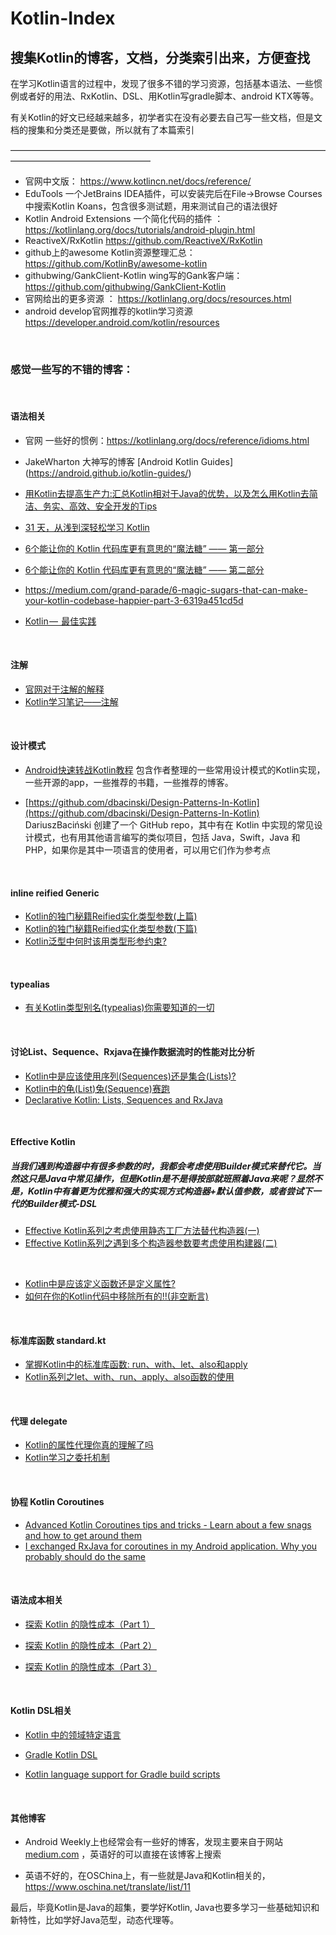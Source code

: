 # Kotlin-Index
## 搜集Kotlin的博客，文档，分类索引出来，方便查找



在学习Kotlin语言的过程中，发现了很多不错的学习资源，包括基本语法、一些惯例或者好的用法、RxKotlin、DSL、用Kotlin写gradle脚本、android KTX等等。

有关Kotlin的好文已经越来越多，初学者实在没有必要去自己写一些文档，但是文档的搜集和分类还是要做，所以就有了本篇索引

————————————————————————————————————————————————————

 - 官网中文版： https://www.kotlincn.net/docs/reference/
 -  EduTools 一个JetBrains IDEA插件，可以安装完后在File->Browse Courses中搜索Kotlin Koans，包含很多测试题，用来测试自己的语法很好
 - Kotlin Android Extensions 一个简化代码的插件 ： https://kotlinlang.org/docs/tutorials/android-plugin.html
 - ReactiveX/RxKotlin  https://github.com/ReactiveX/RxKotlin
 - github上的awesome Kotlin资源整理汇总： https://github.com/KotlinBy/awesome-kotlin
 - githubwing/GankClient-Kotlin wing写的Gank客户端： https://github.com/githubwing/GankClient-Kotlin
 - 官网给出的更多资源 ： https://kotlinlang.org/docs/resources.html
 - android develop官网推荐的kotlin学习资源  https://developer.android.com/kotlin/resources

&nbsp;
&nbsp;





### 感觉一些写的不错的博客：

 &nbsp;

#### 语法相关
 
- 官网 一些好的惯例：https://kotlinlang.org/docs/reference/idioms.html
- JakeWharton 大神写的博客 [Android Kotlin Guides] (https://android.github.io/kotlin-guides/)
 - [用Kotlin去提高生产力:汇总Kotlin相对于Java的优势，以及怎么用Kotlin去简洁、务实、高效、安全开发的Tips]( https://github.com/heimashi/kotlin_tips) 
- [31 天，从浅到深轻松学习 Kotlin](https://mp.weixin.qq.com/s?__biz=MzAwODY4OTk2Mg==&mid=2652046391&idx=1&sn=46efa48076a4533f355af6351b76c012&chksm=808ca472b7fb2d64afc89edf6beba1540e5a6ff49ad6346bd5d72b3957fa5f9323e07b8aab03&mpshare=1&scene=24&srcid=0529N1WlH39WIW7deU1t5Gl1&key=b9d043dd6cb75d29c59a34f21c9ef5f00d6661af000e38b630272a95cf61e10b8e4d27e81d9a0f512c5ce2d0330c7550dc0f0035d988d8eb7b68cd53e1dc104a23d5297459068a5fe44e35f6f370a829&ascene=0&uin=MzE4NzMxMTM1&devicetype=iMac+MacBookPro13%2C3+OSX+OSX+10.13.3+build(17D47)&version=12020510&nettype=WIFI&lang=ko&fontScale=100&pass_ticket=FaGLTv1uvlqk1nYxnoFqbLSHDIdr3lGMbYWugIHF9KqwF9ljdGLA7hYQOMaMAF2w)

- [6个能让你的 Kotlin 代码库更有意思的“魔法糖” —— 第一部分](https://www.oschina.net/translate/6-magic-sugars-make-your-kotlin-codebase-happier-part-1)
- [6个能让你的 Kotlin 代码库更有意思的“魔法糖” —— 第二部分](https://www.oschina.net/translate/6-magic-sugars-make-your-kotlin-codebase-happier-part-2)
- https://medium.com/grand-parade/6-magic-sugars-that-can-make-your-kotlin-codebase-happier-part-3-6319a451cd5d
- [Kotlin —  最佳实践](https://www.jianshu.com/p/b9cba3aa8f8a)

&nbsp;
#### 注解
- [官网对于注解的解释](https://www.kotlincn.net/docs/reference/annotations.html)
- [Kotlin学习笔记——注解](https://blog.csdn.net/hjkcghjmguyy/article/details/73931877)

&nbsp;
#### 设计模式
- [Android快速转战Kotlin教程](https://blog.csdn.net/github_33304260/article/details/80343514)
包含作者整理的一些常用设计模式的Kotlin实现，一些开源的app，一些推荐的书籍，一些推荐的博客。

- [https://github.com/dbacinski/Design-Patterns-In-Kotlin](https://github.com/dbacinski/Design-Patterns-In-Kotlin)
DariuszBaciński 创建了一个 GitHub repo，其中有在 Kotlin 中实现的常见设计模式，也有用其他语言编写的类似项目，包括 Java，Swift，Java 和 PHP，如果你是其中一项语言的使用者，可以用它们作为参考点



&nbsp;
#### inline reified Generic
- [Kotlin的独门秘籍Reified实化类型参数(上篇)](https://juejin.im/post/5bd1d590518825288b398f46)
- [Kotlin的独门秘籍Reified实化类型参数(下篇)](https://juejin.im/post/5bd45ae16fb9a05d2a1db51b)
- [Kotlin泛型中何时该用类型形参约束?](https://juejin.im/post/5bceb5915188255c6b654cec)

&nbsp;
#### typealias 
- [有关Kotlin类型别名(typealias)你需要知道的一切](https://juejin.im/post/5b052f806fb9a07ac0229ce3)

&nbsp;
#### 讨论List、Sequence、Rxjava在操作数据流时的性能对比分析
- [Kotlin中是应该使用序列(Sequences)还是集合(Lists)?](https://juejin.im/post/5b13fdace51d450696590828)
- [Kotlin中的龟(List)兔(Sequence)赛跑](https://juejin.im/post/5b28f4946fb9a00e3a5a9b8c)
- [Declarative Kotlin: Lists, Sequences and RxJava](https://medium.com/@tpolansk/declarative-kotlin-lists-sequences-and-rxjava-7301da36bc52)

&nbsp;
&nbsp;
#### Effective Kotlin
##### 当我们遇到构造器中有很多参数的时，我都会考虑使用Builder模式来替代它。当然这只是Java中常见操作，但是Kotlin是不是得按部就班照着Java来呢？显然不是，Kotlin中有着更为优雅和强大的实现方式构造器+默认值参数，或者尝试下一代的Builder模式-DSL
- [Effective Kotlin系列之考虑使用静态工厂方法替代构造器(一)](https://juejin.im/post/5b78f805e51d4538c2108951)
- [Effective Kotlin系列之遇到多个构造器参数要考虑使用构建器(二)](https://juejin.im/post/5b8698bce51d4538a423dd70)

&nbsp;
- [Kotlin中是应该定义函数还是定义属性?](https://juejin.im/post/5afc23446fb9a07ab979abdf)
- [如何在你的Kotlin代码中移除所有的!!(非空断言)](https://juejin.im/post/5afd9090f265da0ba46a0429)

&nbsp;&nbsp;
#### 标准库函数 standard.kt
- [掌握Kotlin中的标准库函数: run、with、let、also和apply](https://juejin.im/post/5b0048ed518825428a2619ed)
- [Kotlin系列之let、with、run、apply、also函数的使用](https://blog.csdn.net/u013064109/article/details/78786646)

&nbsp;&nbsp;
#### 代理 delegate
- [Kotlin的属性代理你真的理解了吗](https://blog.csdn.net/u013064109/article/details/82794410)
- [Kotlin学习之委托机制](https://blog.csdn.net/u014134488/article/details/51123805)

&nbsp;&nbsp;
#### 协程 Kotlin Coroutines
- [Advanced Kotlin Coroutines tips and tricks - Learn about a few snags and how to get around them](https://proandroiddev.com/coroutines-snags-6bf6fb53a3d1)
- [I exchanged RxJava for coroutines in my Android application. Why you probably should do the same](https://proandroiddev.com/i-exchanged-rxjava-for-coroutines-in-my-android-application-why-you-probably-should-do-the-same-5526dfb38d0e)

&nbsp;&nbsp;
#### 语法成本相关

-  [探索 Kotlin 的隐性成本（Part 1）](https://www.oschina.net/translate/exploring-kotlins-hidden-costs-part-1) 

-  [探索 Kotlin 的隐性成本（Part 2）](https://www.oschina.net/translate/exploring-kotlins-hidden-costs-part-2)

-  [探索 Kotlin 的隐性成本（Part 3）](https://www.oschina.net/translate/exploring-kotlins-hidden-costs-part-3) 

&nbsp;&nbsp;
#### Kotlin DSL相关
-  [Kotlin 中的领域特定语言](https://www.oschina.net/translate/creating-dsl-with-kotlin)

-  [Gradle Kotlin DSL](https://github.com/gradle/kotlin-ds)

-  [Kotlin language support for Gradle build scripts](https://blog.gradle.org/kotlin-meets-gradle)

&nbsp;&nbsp;
#### 其他博客
- Android Weekly上也经常会有一些好的博客，发现主要来自于网站[medium.com](medium.com) ，英语好的可以直接在该博客上搜索

-  英语不好的，在OSChina上，有一些就是Java和Kotlin相关的，https://www.oschina.net/translate/list/11

最后，毕竟Kotlin是Java的超集，要学好Kotlin, Java也要多学习一些基础知识和新特性，比如学好Java范型，动态代理等。







